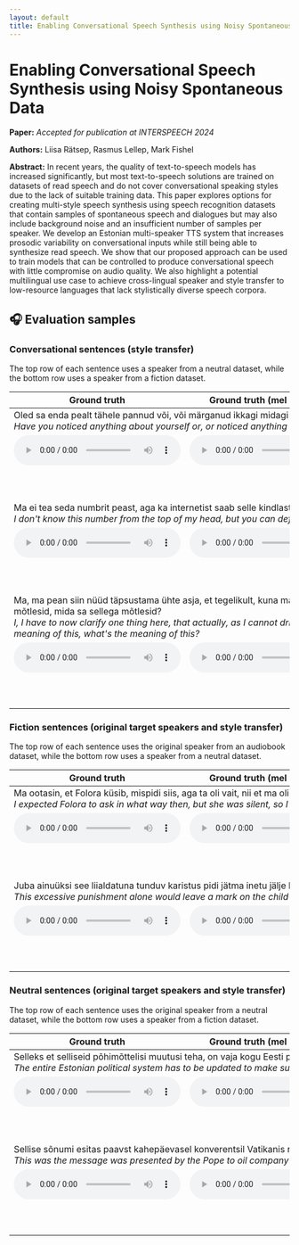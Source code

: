 ```yaml
---
layout: default
title: Enabling Conversational Speech Synthesis using Noisy Spontaneous Data
---
```


# Enabling Conversational Speech Synthesis using Noisy Spontaneous Data

**Paper:** _Accepted for publication at INTERSPEECH 2024_

**Authors:** Liisa Rätsep, Rasmus Lellep, Mark Fishel

**Abstract:** In recent years, the quality of text-to-speech models has increased significantly, but most text-to-speech
solutions are trained on datasets of read speech and do not cover conversational speaking styles due to the lack of
suitable training data. This paper explores options for creating multi-style speech synthesis using speech recognition
datasets that contain samples of spontaneous speech and dialogues but may also include background noise and an
insufficient number of samples per speaker. We develop an Estonian multi-speaker TTS system that increases prosodic
variability on conversational inputs while still being able to synthesize read speech. We show that our proposed
approach can be used to train models that can be controlled to produce conversational speech with little compromise on
audio quality. We also highlight a potential multilingual use case to achieve cross-lingual speaker and style transfer
to low-resource languages that lack stylistically diverse speech corpora.

## 🎧 Evaluation samples

### Conversational sentences (style transfer)

The top row of each sentence uses a speaker from a neutral dataset, while the bottom row uses a speaker from a fiction
dataset.

<table>
<thead>
  <tr>
    <th>Ground truth</th>
    <th>Ground truth (mel + vocoder)</th>
    <th>Baseline (multi-speaker)</th>
    <th>Multi-speaker + spontaneous data</th>
    <th>Multi-speaker decoder</th>
    <th>Multi-style</th>
    <th>Multi-style, restricted</th>
    <th>Multi-style, 2 stage</th>
  </tr>
</thead>
<tbody>
  <tr>
    <td colspan="8">
      Oled sa enda pealt tähele pannud või, või märganud ikkagi midagi konkreetset, mida sa oled teada saanud või millele üle sa oled lapsevanemaks olemise juures jõudnud imestada?<br>
        <i>Have you noticed anything about yourself or, or noticed anything specific, that you've learned or that has surprised you about being a parent?</i>
    </td>
  </tr>
  <tr>
    <td><audio src="files/conv-71ID117351938clip552-gt.wav?raw=true"  controls preload></audio></td>
    <td><audio src="files/conv-71ID117351938clip552-gtvoc.wav?raw=true"  controls preload></audio></td>
    <td><audio src="files/conv-71ID117351938clip552-multispeaker-student.wav?raw=true"  controls preload></audio></td>
    <td><audio src="files/conv-71ID117351938clip552-multispeakerspon-student.wav?raw=true"  controls preload></audio></td>
    <td><audio src="files/conv-71ID117351938clip552-multispeakerdecoder-student.wav?raw=true"  controls preload></audio></td>
    <td><audio src="files/conv-71ID117351938clip552-multistyle-student-conv.wav?raw=true"  controls preload></audio></td>
    <td><audio src="files/conv-71ID117351938clip552-restricted-student-conv.wav?raw=true"  controls preload></audio></td>
    <td><audio src="files/conv-71ID117351938clip552-2stage-student-conv.wav?raw=true"  controls preload></audio></td>    
  </tr>
  <tr>
    <td></td>
    <td></td>
    <td><audio src="files/conv-71ID117351938clip552-multispeaker-actor.wav?raw=true"  controls preload></audio></td>
    <td><audio src="files/conv-71ID117351938clip552-multispeakerspon-actor.wav?raw=true"  controls preload></audio></td>
    <td><audio src="files/conv-71ID117351938clip552-multispeakerdecoder-actor.wav?raw=true"  controls preload></audio></td>
    <td><audio src="files/conv-71ID117351938clip552-multistyle-actor-conv.wav?raw=true"  controls preload></audio></td>
    <td><audio src="files/conv-71ID117351938clip552-restricted-actor-conv.wav?raw=true"  controls preload></audio></td>
    <td><audio src="files/conv-71ID117351938clip552-2stage-actor-conv.wav?raw=true"  controls preload></audio></td>
  </tr>
  <tr>
    <td colspan="8">
      Ma ei tea seda numbrit peast, aga ka internetist saab selle kindlasti kohe kätte.<br>
        <i>I don't know this number from the top of my head, but you can definitely find it on the internet</i>
    </td>
  </tr>
  <tr>
    <td><audio src="files/conv-71ID117360719clip152-gt.wav?raw=true"  controls preload></audio></td>
    <td><audio src="files/conv-71ID117360719clip152-gtvoc.wav?raw=true"  controls preload></audio></td>
    <td><audio src="files/conv-71ID117360719clip152-multispeaker-student.wav?raw=true"  controls preload></audio></td>
    <td><audio src="files/conv-71ID117360719clip152-multispeakerspon-student.wav?raw=true"  controls preload></audio></td>
    <td><audio src="files/conv-71ID117360719clip152-multispeakerdecoder-student.wav?raw=true"  controls preload></audio></td>
    <td><audio src="files/conv-71ID117360719clip152-multistyle-student-conv.wav?raw=true"  controls preload></audio></td>
    <td><audio src="files/conv-71ID117360719clip152-restricted-student-conv.wav?raw=true"  controls preload></audio></td>
    <td><audio src="files/conv-71ID117360719clip152-2stage-student-conv.wav?raw=true"  controls preload></audio></td>    
  </tr>
  <tr>
    <td></td>
    <td></td>
    <td><audio src="files/conv-71ID117360719clip152-multispeaker-actor.wav?raw=true"  controls preload></audio></td>
    <td><audio src="files/conv-71ID117360719clip152-multispeakerspon-actor.wav?raw=true"  controls preload></audio></td>
    <td><audio src="files/conv-71ID117360719clip152-multispeakerdecoder-actor.wav?raw=true"  controls preload></audio></td>
    <td><audio src="files/conv-71ID117360719clip152-multistyle-actor-conv.wav?raw=true"  controls preload></audio></td>
    <td><audio src="files/conv-71ID117360719clip152-restricted-actor-conv.wav?raw=true"  controls preload></audio></td>
    <td><audio src="files/conv-71ID117360719clip152-2stage-actor-conv.wav?raw=true"  controls preload></audio></td>
  </tr>
  <tr>
    <td colspan="8">
      Ma, ma pean siin nüüd täpsustama ühte asja, et tegelikult, kuna ma üksi ei suuda seda rege nagunii vedada, siis nüüd on uus stsenarist Piret Jaaks eks ole, kes kirjutas just selle, selle osa, millest Egon räägib ja ma ei taha mitte kunagi eriti võtetel käia ja näitlejaid traumeerimas me oma kohalolekuga, kes küsivad, mida sa sellega mõtlesid, mida sa sellega mõtlesid?<br>
        <i>I, I have to now clarify one thing here, that actually, as I cannot drive this entire thing alone anyway, then now the new screenwriter is Piret Jaaks, you know, who wrote that, that particular part, that Egon is talking about and I never want to attend the filming much and traumatize the actors with my presence, who ask what's the meaning of this, what's the meaning of this?</i>
    </td>
  </tr>
  <tr>
    <td><audio src="files/conv-71ID117347807clip303-gt.wav?raw=true"  controls preload></audio></td>
    <td><audio src="files/conv-71ID117347807clip303-gtvoc.wav?raw=true"  controls preload></audio></td>
    <td><audio src="files/conv-71ID117347807clip303-multispeaker-student.wav?raw=true"  controls preload></audio></td>
    <td><audio src="files/conv-71ID117347807clip303-multispeakerspon-student.wav?raw=true"  controls preload></audio></td>
    <td><audio src="files/conv-71ID117347807clip303-multispeakerdecoder-student.wav?raw=true"  controls preload></audio></td>
    <td><audio src="files/conv-71ID117347807clip303-multistyle-student-conv.wav?raw=true"  controls preload></audio></td>
    <td><audio src="files/conv-71ID117347807clip303-restricted-student-conv.wav?raw=true"  controls preload></audio></td>
    <td><audio src="files/conv-71ID117347807clip303-2stage-student-conv.wav?raw=true"  controls preload></audio></td>    
  </tr>
  <tr>
    <td></td>
    <td></td>
    <td><audio src="files/conv-71ID117347807clip303-multispeaker-actor.wav?raw=true"  controls preload></audio></td>
    <td><audio src="files/conv-71ID117347807clip303-multispeakerspon-actor.wav?raw=true"  controls preload></audio></td>
    <td><audio src="files/conv-71ID117347807clip303-multispeakerdecoder-actor.wav?raw=true"  controls preload></audio></td>
    <td><audio src="files/conv-71ID117347807clip303-multistyle-actor-conv.wav?raw=true"  controls preload></audio></td>
    <td><audio src="files/conv-71ID117347807clip303-restricted-actor-conv.wav?raw=true"  controls preload></audio></td>
    <td><audio src="files/conv-71ID117347807clip303-2stage-actor-conv.wav?raw=true"  controls preload></audio></td>
  </tr>
</tbody>
</table>

### Fiction sentences (original target speakers and style transfer)

The top row of each sentence uses the original speaker from an audiobook dataset, while the bottom row uses a speaker from a neutral
dataset.

<table>
<thead>
    <tr>
    <th>Ground truth</th>
    <th>Ground truth (mel + vocoder)</th>
    <th>Baseline (multi-speaker)</th>
    <th>Multi-speaker + spontaneous data</th>
    <th>Multi-speaker decoder</th>
    <th>Multi-style</th>
    <th>Multi-style, restricted</th>
    <th>Multi-style, 2 stage</th>
  </tr>
</thead>
<tbody>
  <tr>
    <td colspan="8">
      Ma ootasin, et Folora küsib, mispidi siis, aga ta oli vait, nii et ma olin sunnitud ise jätkama, mis tegi mu enesetunde hoopis sandiks – aga ma jätkasin siiski: „Sellega, et ta laseb sul sõita.<br>
        <i>I expected Folora to ask in what way then, but she was silent, so I was forced to continue myself which made me feel particularly bad, but I continued nonetheless: "By letting you drive.</i>
    </td>
  </tr>
  <tr>
    <td><audio src="files/fict-PeeterEKIotsekonePeeterotsekonelause01316-gt.wav?raw=true"  controls preload></audio></td>
    <td><audio src="files/fict-PeeterEKIotsekonePeeterotsekonelause01316-gtvoc.wav?raw=true"  controls preload></audio></td>
    <td><audio src="files/fict-PeeterEKIotsekonePeeterotsekonelause01316-multispeaker-actor.wav?raw=true"  controls preload></audio></td>
    <td><audio src="files/fict-PeeterEKIotsekonePeeterotsekonelause01316-multispeakerspon-actor.wav?raw=true"  controls preload></audio></td>
    <td><audio src="files/fict-PeeterEKIotsekonePeeterotsekonelause01316-multispeakerdecoder-actor.wav?raw=true"  controls preload></audio></td>
    <td><audio src="files/fict-PeeterEKIotsekonePeeterotsekonelause01316-multistyle-actor-fict.wav?raw=true"  controls preload></audio></td>
    <td><audio src="files/fict-PeeterEKIotsekonePeeterotsekonelause01316-restricted-actor-fict.wav?raw=true"  controls preload></audio></td>
    <td><audio src="files/fict-PeeterEKIotsekonePeeterotsekonelause01316-2stage-actor-fict.wav?raw=true"  controls preload></audio></td>    
  </tr>
  <tr>
    <td></td>
    <td></td>
    <td><audio src="files/fict-PeeterEKIotsekonePeeterotsekonelause01316-multispeaker-student.wav?raw=true"  controls preload></audio></td>
    <td><audio src="files/fict-PeeterEKIotsekonePeeterotsekonelause01316-multispeakerspon-student.wav?raw=true"  controls preload></audio></td>
    <td><audio src="files/fict-PeeterEKIotsekonePeeterotsekonelause01316-multispeakerdecoder-student.wav?raw=true"  controls preload></audio></td>
    <td><audio src="files/fict-PeeterEKIotsekonePeeterotsekonelause01316-multistyle-student-fict.wav?raw=true"  controls preload></audio></td>
    <td><audio src="files/fict-PeeterEKIotsekonePeeterotsekonelause01316-restricted-student-fict.wav?raw=true"  controls preload></audio></td>
    <td><audio src="files/fict-PeeterEKIotsekonePeeterotsekonelause01316-2stage-student-fict.wav?raw=true"  controls preload></audio></td>    
  </tr>
  <tr>
    <td colspan="8">
      Juba ainuüksi see liialdatuna tunduv karistus pidi jätma inetu jälje lapse südamesse, kes ei mõtelnud ju midagi halba.<br>
        <i>This excessive punishment alone would leave a mark on the child's heart who didn't mean to harm anyone.</i>
    </td>
  </tr>
  <tr>
    <td><audio src="files/fict-LiivikaEKIjutustavLiivikajutustavlause03901-gt.wav?raw=true"  controls preload></audio></td>
    <td><audio src="files/fict-LiivikaEKIjutustavLiivikajutustavlause03901-gtvoc.wav?raw=true"  controls preload></audio></td>
    <td><audio src="files/fict-LiivikaEKIjutustavLiivikajutustavlause03901-multispeaker-actor.wav?raw=true"  controls preload></audio></td>
    <td><audio src="files/fict-LiivikaEKIjutustavLiivikajutustavlause03901-multispeakerspon-actor.wav?raw=true"  controls preload></audio></td>
    <td><audio src="files/fict-LiivikaEKIjutustavLiivikajutustavlause03901-multispeakerdecoder-actor.wav?raw=true"  controls preload></audio></td>
    <td><audio src="files/fict-LiivikaEKIjutustavLiivikajutustavlause03901-multistyle-actor-fict.wav?raw=true"  controls preload></audio></td>
    <td><audio src="files/fict-LiivikaEKIjutustavLiivikajutustavlause03901-restricted-actor-fict.wav?raw=true"  controls preload></audio></td>
    <td><audio src="files/fict-LiivikaEKIjutustavLiivikajutustavlause03901-2stage-actor-fict.wav?raw=true"  controls preload></audio></td>    
  </tr>
  <tr>
    <td></td>
    <td></td>
    <td><audio src="files/fict-LiivikaEKIjutustavLiivikajutustavlause03901-multispeaker-student.wav?raw=true"  controls preload></audio></td>
    <td><audio src="files/fict-LiivikaEKIjutustavLiivikajutustavlause03901-multispeakerspon-student.wav?raw=true"  controls preload></audio></td>
    <td><audio src="files/fict-LiivikaEKIjutustavLiivikajutustavlause03901-multispeakerdecoder-student.wav?raw=true"  controls preload></audio></td>
    <td><audio src="files/fict-LiivikaEKIjutustavLiivikajutustavlause03901-multistyle-student-fict.wav?raw=true"  controls preload></audio></td>
    <td><audio src="files/fict-LiivikaEKIjutustavLiivikajutustavlause03901-restricted-student-fict.wav?raw=true"  controls preload></audio></td>
    <td><audio src="files/fict-LiivikaEKIjutustavLiivikajutustavlause03901-2stage-student-fict.wav?raw=true"  controls preload></audio></td>    
  </tr>
</tbody>
</table>

### Neutral sentences (original target speakers and style transfer)

The top row of each sentence uses the original speaker from a neutral dataset, while the bottom row uses a speaker from a fiction
dataset.

<table>
<thead>
    <tr>
    <th>Ground truth</th>
    <th>Ground truth (mel + vocoder)</th>
    <th>Baseline (multi-speaker)</th>
    <th>Multi-speaker + spontaneous data</th>
    <th>Multi-speaker decoder</th>
    <th>Multi-style</th>
    <th>Multi-style, restricted</th>
    <th>Multi-style, 2 stage</th>
  </tr>
</thead>
<tbody>
  <tr>
    <td colspan="8">
      Selleks et selliseid põhimõttelisi muutusi teha, on vaja kogu Eesti poliitilist süsteemi värskendada.<br>
        <i>The entire Estonian political system has to be updated to make such fundamental changes.</i>
    </td>
  </tr>
  <tr>
    <td><audio src="files/neutral-Mariwavs0001art627lause11-gt.wav?raw=true"  controls preload></audio></td>
    <td><audio src="files/neutral-Mariwavs0001art627lause11-gtvoc.wav?raw=true"  controls preload></audio></td>
    <td><audio src="files/neutral-Mariwavs0001art627lause11-multispeaker-student.wav?raw=true"  controls preload></audio></td>
    <td><audio src="files/neutral-Mariwavs0001art627lause11-multispeakerspon-student.wav?raw=true"  controls preload></audio></td>
    <td><audio src="files/neutral-Mariwavs0001art627lause11-multispeakerdecoder-student.wav?raw=true"  controls preload></audio></td>
    <td><audio src="files/neutral-Mariwavs0001art627lause11-multistyle-student-neutral.wav?raw=true"  controls preload></audio></td>
    <td><audio src="files/neutral-Mariwavs0001art627lause11-restricted-student-neutral.wav?raw=true"  controls preload></audio></td>
    <td><audio src="files/neutral-Mariwavs0001art627lause11-2stage-student-neutral.wav?raw=true"  controls preload></audio></td>    
  </tr>
  <tr>
    <td></td>
    <td></td>
    <td><audio src="files/neutral-Mariwavs0001art627lause11-multispeaker-actor.wav?raw=true"  controls preload></audio></td>
    <td><audio src="files/neutral-Mariwavs0001art627lause11-multispeakerspon-actor.wav?raw=true"  controls preload></audio></td>
    <td><audio src="files/neutral-Mariwavs0001art627lause11-multispeakerdecoder-actor.wav?raw=true"  controls preload></audio></td>
    <td><audio src="files/neutral-Mariwavs0001art627lause11-multistyle-actor-neutral.wav?raw=true"  controls preload></audio></td>
    <td><audio src="files/neutral-Mariwavs0001art627lause11-restricted-actor-neutral.wav?raw=true"  controls preload></audio></td>
    <td><audio src="files/neutral-Mariwavs0001art627lause11-2stage-actor-neutral.wav?raw=true"  controls preload></audio></td>    
  </tr>
  <tr>
    <td colspan="8">
      Sellise sõnumi esitas paavst kahepäevasel konverentsil Vatikanis naftakompaniide juhtidele.<br>
        <i>This was the message was presented by the Pope to oil company executives at a two-day conference in the Vatican.</i>
    </td>
  </tr>
  <tr>
    <td><audio src="files/neutral-Vestawavs0001art99lause4-gt.wav?raw=true"  controls preload></audio></td>
    <td><audio src="files/neutral-Vestawavs0001art99lause4-gtvoc.wav?raw=true"  controls preload></audio></td>
    <td><audio src="files/neutral-Vestawavs0001art99lause4-multispeaker-student.wav?raw=true"  controls preload></audio></td>
    <td><audio src="files/neutral-Vestawavs0001art99lause4-multispeakerspon-student.wav?raw=true"  controls preload></audio></td>
    <td><audio src="files/neutral-Vestawavs0001art99lause4-multispeakerdecoder-student.wav?raw=true"  controls preload></audio></td>
    <td><audio src="files/neutral-Vestawavs0001art99lause4-multistyle-student-neutral.wav?raw=true"  controls preload></audio></td>
    <td><audio src="files/neutral-Vestawavs0001art99lause4-restricted-student-neutral.wav?raw=true"  controls preload></audio></td>
    <td><audio src="files/neutral-Vestawavs0001art99lause4-2stage-student-neutral.wav?raw=true"  controls preload></audio></td>    
  </tr>
  <tr>
    <td></td>
    <td></td>
    <td><audio src="files/neutral-Vestawavs0001art99lause4-multispeaker-actor.wav?raw=true"  controls preload></audio></td>
    <td><audio src="files/neutral-Vestawavs0001art99lause4-multispeakerspon-actor.wav?raw=true"  controls preload></audio></td>
    <td><audio src="files/neutral-Vestawavs0001art99lause4-multispeakerdecoder-actor.wav?raw=true"  controls preload></audio></td>
    <td><audio src="files/neutral-Vestawavs0001art99lause4-multistyle-actor-neutral.wav?raw=true"  controls preload></audio></td>
    <td><audio src="files/neutral-Vestawavs0001art99lause4-restricted-actor-neutral.wav?raw=true"  controls preload></audio></td>
    <td><audio src="files/neutral-Vestawavs0001art99lause4-2stage-actor-neutral.wav?raw=true"  controls preload></audio></td>    
  </tr>
</tbody>
</table>
